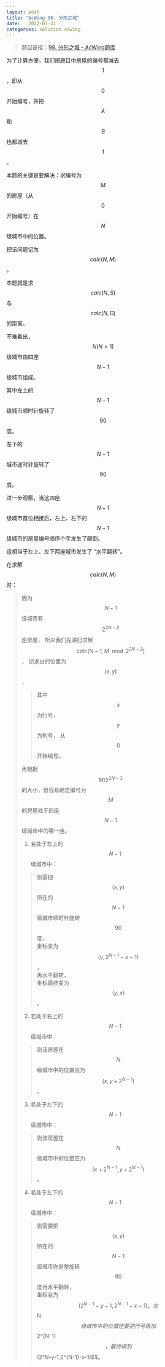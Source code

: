 ```yaml
---
layout: post
title: "AcWing 98. 分形之城"
date:   2022-07-31
categories: solution acwing
---
```


> 题目链接：<a href="https://www.acwing.com/problem/content/100/" target="_blank">98. 分形之城 - AcWing题库</a>

为了计算方便，我们把题目中房屋的编号都减去 $$1$$，即从 $$0$$ 开始编号，并把 $$A$$ 和 $$B$$ 也都减去 $$1$$。

本题的关键是要解决：求编号为 $$M$$ 的房屋（从 $$0$$ 开始编号）在 $$N$$ 级城市中的位置。

把该问题记为 $$calc(N,M)$$。

本题就是求 $$calc(N,S)$$ 与 $$calc(N,D)$$ 的距离。

不难看出，$$N(N>1)$$ 级城市由四座 $$N-1$$ 级城市组成。

其中左上的 $$N-1$$ 级城市顺时针旋转了 $$90$$ 度。

左下的 $$N-1$$ 城市逆时针旋转了 $$90$$ 度。

进一步观察，当这四座 $$N-1$$ 级城市首位相接后，左上、左下的 $$N-1$$ 级城市的房屋编号顺序个字发生了颠倒。

这相当于左上、左下两座城市发生了 “水平翻转”。

在求解 $$calc(N,M)$$ 时：

> 因为 $$N-1$$ 级城市有 $$2^{2N-2}$$ 座房屋，
> 所以我们先递归求解 $$calc(N-1,M\mod2^{2N-2})$$，
> 记求出的位置为 $$(x,y)$$，
> > 其中 $$x$$ 为行号，
> > $$y$$ 为列号，
> > 从 $$0$$ 开始编号。
> 
> 再根据 $$M/2^{2N-2}$$ 的大小，很容易确定编号为 $$M$$ 的房屋处于四座 $$N-1$$ 级城市中的哪一座。  
> 1. 若处于左上的 $$N-1$$ 级城市中：
> > 则需把 $$(x,y)$$ 所在的 $$N-1$$ 级城市顺时针旋转 $$90$$ 度，  
> > 坐标变为 $$(y,2^{N-1}-x-1)$$，  
> > 再水平翻转，  
> > 坐标最终变为 $$(y,x)$$。
> 
> 2. 若处于右上的 $$N-1$$ 级城市中：
> > 则该房屋在 $$N$$ 级城市中的位置应为 $$(x,y+2^{N-1})$$。
> 
> 3. 若处于左下的 $$N-1$$ 级城市中：
> > 则该房屋在 $$N$$ 级城市中的位置应为 $$(x+2^{N-1},y+2^{N-1})$$。
> 
> 4. 若处于左下的 $$N-1$$ 级城市中：
> > 则需要把 $$(x,y)$$ 所在的 $$N-1$$ 级城市你是整旋转 $$90$$ 度再水平翻转，  
> > 坐标变为 $$(2^{N-1}-y-1,2^{N-1}-x-1)。  
> > 在 $$N$$ 级城市中的位置还要把行号再加 $$2^{N-1}$$，  
> > 最终得到 $$(2^N-y-1,2^{N-1}-x-1)$$。